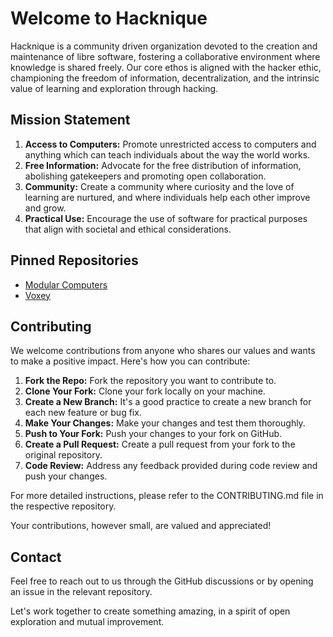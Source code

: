 # Welcome to Hacknique

Hacknique is a community driven organization devoted to the creation and maintenance of libre software, fostering a collaborative environment where knowledge is shared freely. Our core ethos is aligned with the hacker ethic, championing the freedom of information, decentralization, and the intrinsic value of learning and exploration through hacking.

## Mission Statement

1. **Access to Computers:** Promote unrestricted access to computers and anything which can teach individuals about the way the world works.
2. **Free Information:** Advocate for the free distribution of information, abolishing gatekeepers and promoting open collaboration.
3. **Community:** Create a community where curiosity and the love of learning are nurtured, and where individuals help each other improve and grow.
4. **Practical Use:** Encourage the use of software for practical purposes that align with societal and ethical considerations.

## Pinned Repositories

- [Modular Computers](https://github.com/Hacknique/modular_computers)
- [Voxey](https://github.com/Hacknique/Voxey)

## Contributing

We welcome contributions from anyone who shares our values and wants to make a positive impact. Here's how you can contribute:

1. **Fork the Repo:** Fork the repository you want to contribute to.
2. **Clone Your Fork:** Clone your fork locally on your machine.
3. **Create a New Branch:** It's a good practice to create a new branch for each new feature or bug fix.
4. **Make Your Changes:** Make your changes and test them thoroughly.
5. **Push to Your Fork:** Push your changes to your fork on GitHub.
6. **Create a Pull Request:** Create a pull request from your fork to the original repository.
7. **Code Review:** Address any feedback provided during code review and push your changes.

For more detailed instructions, please refer to the CONTRIBUTING.md file in the respective repository.

Your contributions, however small, are valued and appreciated!

## Contact

Feel free to reach out to us through the GitHub discussions or by opening an issue in the relevant repository.

Let's work together to create something amazing, in a spirit of open exploration and mutual improvement.
